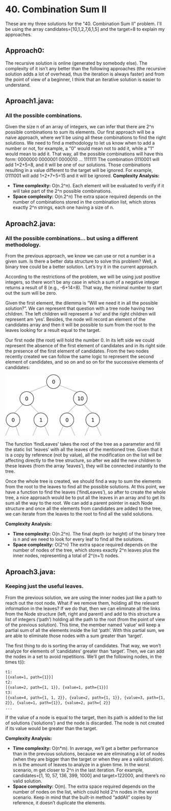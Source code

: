 # 40. Combination Sum II
These are my three solutions for the "40. Combination Sum II" problem. I'll be using the array candidates=[10,1,2,7,6,1,5] and the target=8 to explain my approaches.

## Approach0: 
The recursive solution is online (generated by somebody else). The complexity of it isn’t any better than the following approaches (the recursive solution adds a lot of overhead, thus the iteration is always faster) and from the point of view of a beginner, I think that an iterative solution is easier to understand.


## Aproach1.java: 
### All the possible combinations.
Given the size n of an array of integers, we can infer that there are 2^n possible combinations to sum its elements. Our first approach will be a naive approach, where we'll be using all these combinations to find the right solutions. We need to find a methodology to let us know when to add a number or not, for example, a "0" would mean not to add it, while a "1" would mean to add it. That way, all the possible combinations will have this form:
0000000 0000001 0000010 ... 1111111
The combination 0110001 will add 1+2+5=8, and it will be one of our solutions. Those combinations resulting in a value different to the target will be ignored. For example, 0111001 will add 1+2+7+5=15 and it will be ignored.
**Complexity Analysis:**
* **Time complexity:** O(n.2^n). Each element will be evaluated to verify if it will take part of the 2^n possible combinations.
* **Space complexity:** O(n.2^n) The extra space required depends on the number of combinations stored in the combination list, which stores exactly 2^n strings, each one having a size of n. 


## Aproach2.java: 
### All the possible combinations… but using a different methodology.

From the previous approach, we know we can use or not a number in a given sum. Is there a better data structure to solve this problem? Well, a binary tree could be a better solution. Let’s try it in the current approach.

According to the restrictions of the problem, we will be using just positive integers, so there won’t be any case in which a sum of a negative integer returns a result of 8 (e.g., -6+14=8). That way, the minimal number to start out the sum will be zero.

Given the first element, the dilemma is “Will we need it in all the possible solution?”.
We can represent that question with a tree node having two children. The left children will represent a ‘no’ and the right children will represent am ‘yes’. Besides, the node will record an element of the candidates array and then it will be possible to sum from the root to the leaves looking for a result equal to the target.

Our first node (the root) will hold the number 0. In its left side we could represent the absence of the first element of candidates and in its right side the presence of the first element of candidates. From the two nodes recently created we can follow the same logic to represent the second element of candidates, and so on and so on for the successive elements of candidates:

![](tree.png) 

The function ‘findLeaves’ takes the root of the tree as a parameter and fill the static list ‘leaves’  with all the leaves of the mentioned tree. Given that it is a copy by reference (not by value), all the modification on the list will be affecting directly to the tree structure, so after we add the new children to these leaves (from the array ‘leaves’), they will be connected instantly to the tree.

Once the whole tree is created, we should find a way to sum the elements from the root to the leaves to find all the possible solutions. At this point, we have a function to find the leaves (‘findLeaves’), so after to create the whole tree, a nice approach would be to put all the leaves in an array and to get its sum all the way to the root. We can add a parent pointer in each Node structure and once all the elements from candidates are added to the tree, we can iterate from the leaves to the root to find all the valid solutions.

**Complexity Analysis:**
* **Time complexity:** O(n.2^n). The final depth (or height) of the binary tree is n and we need to look for every leaf to find all the solutions.
* **Space complexity:** O(2^n) The extra space required depends on the number of nodes of the tree, which stores exactly 2^n leaves plus the inner nodes, representing a total of 2^(n+1) nodes. 


## Aproach3.java: 
### Keeping just the useful leaves.

From the previous solution, we are using the inner nodes just like a path to reach out the root node. What if we remove them, holding all the relevant information in the leaves? If we do that, then we can eliminate all the links from the Node structure (left, right and parent) and add to this structure a list of integers (‘path’) holding all the path to the root (from the point of view of the previous solution). This time, the member named ‘value’ will keep a partial sum of all the elements inside the list ‘path’. With this partial sum, we are able to eliminate those nodes with a sum greater than ‘target’.

The first thing to do is sorting the array of candidates. That way, we won’t analyze for elements of ‘candidates’ greater than ‘target’. Then, we can add the nodes in a set to avoid repetitions. We’ll get the following nodes, in the times t(i):

```
t1:
[{value=1, path={1}}]
t2:
[{value=2, path={1, 1}}, {value=1, path={1}}]
t3:
[{value=4, path={1, 1, 2}}, {value=2, path={1, 1}}, {value=3, path={1, 2}}, {value=1, path={1}}, {value=2, path={ 2}}
...
```

If the value of a node is equal to the target, then its path is added to the list of solutions (‘solutions’) and the node is discarded. The node is not created if its value would be greater than the target.

**Complexity Analysis:**
* **Time complexity:** O(n*m). In average, we’ll get a better performance than in the previous solutions, because we are eliminating a lot of nodes (when they are bigger than the target or when they are a valid solution). m is the amount of leaves to analyze in a given time. 
In the worst scenario, m get closer to 2^n in the last iteration. For example, candidates=[1, 10, 57, 136, 399, 1000] and target=122000, and there’s no valid solution.
* **Space complexity:** O(m). The extra space required depends on the number of nodes on the list, which could hold 2^n nodes in the worst scenario. Keep in mind that the built-in method “addAll” copies by reference, it doesn’t duplicate the elements.
